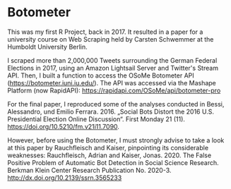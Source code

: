 # Botometer

This was my first R Project, back in 2017. It resulted in a paper for a university course on Web Scraping held by Carsten Schwemmer at the Humboldt University Berlin.

I scraped more than 2,000,000 Tweets surrounding the German Federal Elections in 2017, using an Amazon Lightsail Server and Twitter's Stream API. Then, I built a function to access the OSoMe Botometer API (https://botometer.iuni.iu.edu/). The API was accessed via the Mashape Platform (now RapidAPI): https://rapidapi.com/OSoMe/api/botometer-pro

For the final paper, I reproduced some of the analyses conducted in
Bessi, Alessandro, und Emilio Ferrara. 2016. „Social Bots Distort the 2016 U.S. Presidential Election Online Discussion“. First Monday 21 (11). https://doi.org/10.5210/fm.v21i11.7090.


However, before using the Botometer, I must strongly advise to take a look at this paper by Rauchfleisch and Kaiser, pinpointing its considerable weaknesses:
Rauchfleisch, Adrian and Kaiser, Jonas. 2020. The False Positive Problem of Automatic Bot Detection in Social Science Research. Berkman Klein Center Research Publication No. 2020-3. http://dx.doi.org/10.2139/ssrn.3565233 
